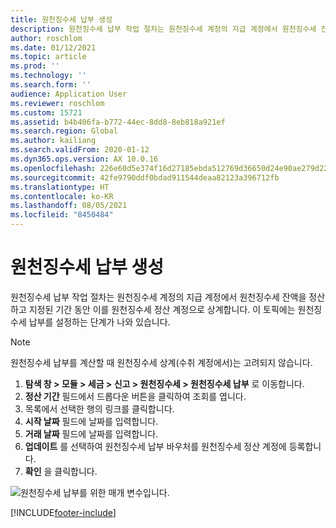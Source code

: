 ```yaml
---
title: 원천징수세 납부 생성
description: 원천징수세 납부 작업 절차는 원천징수세 계정의 지급 계정에서 원천징수세 잔액을 정산하고 지정된 기간 동안 이를 원천징수세 정산 계정으로 상계합니다. 이 토픽에는 원천징수세 납부를 설정하는 단계가 나와 있습니다.
author: roschlom
ms.date: 01/12/2021
ms.topic: article
ms.prod: ''
ms.technology: ''
ms.search.form: ''
audience: Application User
ms.reviewer: roschlom
ms.custom: 15721
ms.assetid: b4b406fa-b772-44ec-8dd8-8eb818a921ef
ms.search.region: Global
ms.author: kailiang
ms.search.validFrom: 2020-01-12
ms.dyn365.ops.version: AX 10.0.16
ms.openlocfilehash: 226e60d5e374f16d27185ebda512769d36650d24e90ae279d22761d54e238a64
ms.sourcegitcommit: 42fe9790ddf0bdad911544deaa82123a396712fb
ms.translationtype: HT
ms.contentlocale: ko-KR
ms.lasthandoff: 08/05/2021
ms.locfileid: "8450484"
---
```

# <a name="create-a-withholding-tax-payment"></a>원천징수세 납부 생성

원천징수세 납부 작업 절차는 원천징수세 계정의 지급 계정에서 원천징수세 잔액을 정산하고 지정된 기간 동안 이를 원천징수세 정산 계정으로 상계합니다. 이 토픽에는 원천징수세 납부를 설정하는 단계가 나와 있습니다.

> [!NOTE] 
> 원천징수세 납부를 계산할 때 원천징수세 상계(수취 계정에서)는 고려되지 않습니다.

1. **탐색 창 > 모듈 > 세금 > 신고 > 원천징수세 > 원천징수세 납부** 로 이동합니다.
2. **정산 기간** 필드에서 드롭다운 버튼을 클릭하여 조회를 엽니다.
3. 목록에서 선택한 행의 링크를 클릭합니다.
4. **시작 날짜** 필드에 날짜를 입력합니다.
5. **거래 날짜** 필드에 날짜를 입력합니다.
6. **업데이트** 를 선택하여 원천징수세 납부 바우처를 원천징수세 정산 계정에 등록합니다.
7. **확인** 을 클릭합니다.

![원천징수세 납부를 위한 매개 변수입니다.](media/withholding-tax-payment.png)


[!INCLUDE[footer-include](../../includes/footer-banner.md)]